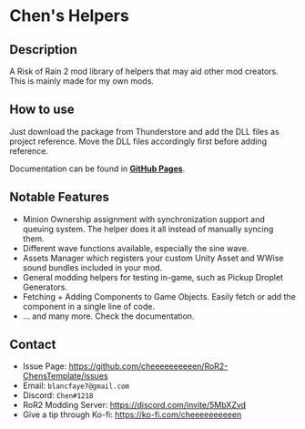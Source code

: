 # Chen's Helpers

## Description

A Risk of Rain 2 mod library of helpers that may aid other mod creators. This is mainly made for my own mods.

## How to use

Just download the package from Thunderstore and add the DLL files as project reference. Move the DLL files accordingly first before adding reference.

Documentation can be found in **[GitHub Pages](https://cheeeeeeeeeen.github.io/RoR2-ChensHelpers/)**.

## Notable Features
- Minion Ownership assignment with synchronization support and queuing system. The helper does it all instead of manually syncing them.
- Different wave functions available, especially the sine wave.
- Assets Manager which registers your custom Unity Asset and WWise sound bundles included in your mod.
- General modding helpers for testing in-game, such as Pickup Droplet Generators.
- Fetching + Adding Components to Game Objects. Easily fetch or add the component in a single line of code.
- ... and many more. Check the documentation.

## Contact
- Issue Page: https://github.com/cheeeeeeeeeen/RoR2-ChensTemplate/issues
- Email: `blancfaye7@gmail.com`
- Discord: `Chen#1218`
- RoR2 Modding Server: https://discord.com/invite/5MbXZvd
- Give a tip through Ko-fi: https://ko-fi.com/cheeeeeeeeeen